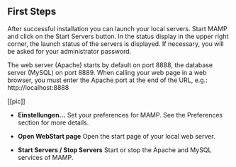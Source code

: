 ## First Steps

After successful installation you can launch your local servers. Start MAMP and click on the Start Servers button. In the status display in the upper right corner, the launch status of the servers is displayed. If necessary, you will be asked for your administrator password.

The web server (Apache) starts by default on port 8888, the database server (MySQL) on port 8889. When calling your web page in a web browser, you must enter the Apache port at the end of the URL, e.g.: http://localhost:8888 

[[pic]]

*   **Einstellungen…**
Set your preferences for MAMP. See the Preferences section for more details.

* **Open WebStart page**
Open the start page of your local web server.

* **Start Servers / Stop Servers**
Start or stop the Apache and MySQL services of MAMP.
